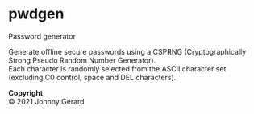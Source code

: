 # pwdgen
Password generator

Generate offline secure passwords using a CSPRNG (Cryptographically Strong Pseudo Random Number Generator).  
Each character is randomly selected from the ASCII character set (excluding C0 control, space and DEL characters).

**Copyright**  
© 2021 Johnny Gérard
